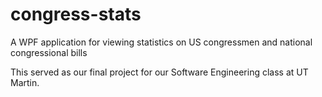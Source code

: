 # congress-stats
A WPF application for viewing statistics on US congressmen and national congressional bills

This served as our final project for our Software Engineering class at UT Martin.
